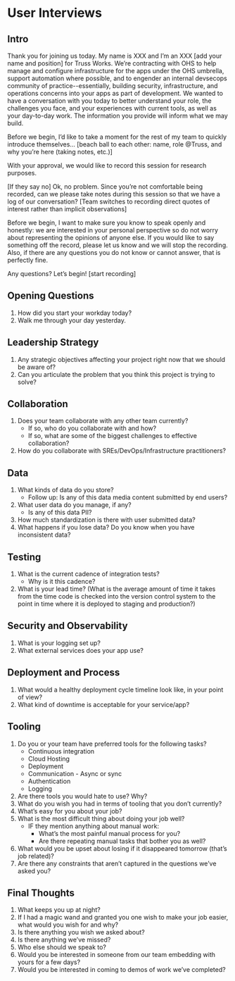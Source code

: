 # User Interviews

## Intro

Thank you for joining us today. My name is XXX and I’m an XXX \[add your name and position\] for Truss Works. We’re contracting with OHS to help manage and configure infrastructure for the apps under the OHS umbrella, support automation where possible, and to engender an internal devsecops community of practice--essentially, building security, infrastructure, and operations concerns into your apps as part of development. We wanted to have a conversation with you today to better understand your role, the challenges you face, and your experiences with current tools, as well as your day-to-day work. The information you provide will inform what we may build.

Before we begin, I’d like to take a moment for the rest of my team to quickly introduce themselves… \[beach ball to each other: name, role @Truss, and why you’re here (taking notes, etc.)\]

With your approval, we would like to record this session for research purposes.

\[If they say no\] Ok, no problem. Since you’re not comfortable being recorded, can we please take notes during this session so that we have a log of our conversation? \[Team switches to recording direct quotes of interest rather than implicit observations\]

Before we begin, I want to make sure you know to speak openly and honestly: we are interested in your personal perspective so do not worry about representing the opinions of anyone else. If you would like to say something off the record, please let us know and we will stop the recording. Also, if there are any questions you do not know or cannot answer, that is perfectly fine.

Any questions? Let’s begin! \[start recording\]

## Opening Questions

1. How did you start your workday today?
1. Walk me through your day yesterday.

## Leadership Strategy

1. Any strategic objectives affecting your project right now that we should be aware of?
1. Can you articulate the problem that you think this project is trying to solve?

## Collaboration

1. Does your team collaborate with any other team currently?
   - If so, who do you collaborate with and how?
   - If so, what are some of the biggest challenges to effective collaboration?
1. How do you collaborate with SREs/DevOps/Infrastructure practitioners?

## Data

1. What kinds of data do you store?
   - Follow up: Is any of this data media content submitted by end users?
1. What user data do you manage, if any?
   - Is any of this data PII?
1. How much standardization is there with user submitted data?
1. What happens if you lose data? Do you know when you have inconsistent data?

## Testing

1. What is the current cadence of integration tests?
   - Why is it this cadence?
1. What is your lead time? (What is the average amount of time it takes from the time code is checked into the version control system to the point in time where it is deployed to staging and production?)

## Security and Observability

1. What is your logging set up?
1. What external services does your app use?

## Deployment and Process

1. What would a healthy deployment cycle timeline look like, in your point of view?
1. What kind of downtime is acceptable for your service/app?

## Tooling

1. Do you or your team have preferred tools for the following tasks?
   - Continuous integration
   - Cloud Hosting
   - Deployment
   - Communication - Async or sync
   - Authentication
   - Logging
1. Are there tools you would hate to use? Why?
1. What do you wish you had in terms of tooling that you don’t currently?
1. What’s easy for you about your job?
1. What is the most difficult thing about doing your job well?
   - IF they mention anything about manual work:
     - What’s the most painful manual process for you?
     - Are there repeating manual tasks that bother you as well?
1. What would you be upset about losing if it disappeared tomorrow (that’s job related)?
1. Are there any constraints that aren’t captured in the questions we’ve asked you?

## Final Thoughts

1. What keeps you up at night?
1. If I had a magic wand and granted you one wish to make your job easier, what would you wish for and why?
1. Is there anything you wish we asked about?
1. Is there anything we’ve missed?
1. Who else should we speak to?
1. Would you be interested in someone from our team embedding with yours for a few days?
1. Would you be interested in coming to demos of work we’ve completed?

